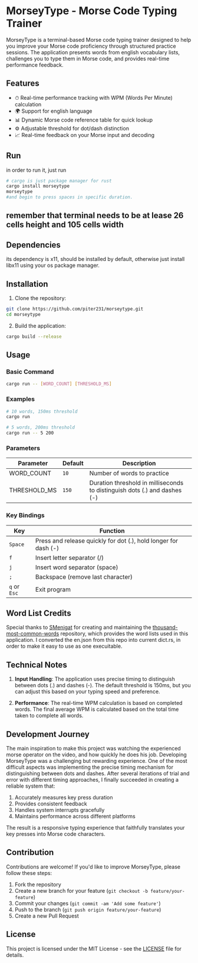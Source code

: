 # MorseyType - Morse Code Typing Trainer

MorseyType is a terminal-based Morse code typing trainer designed to help you improve your Morse code proficiency through structured practice sessions. The application presents words from english vocabulary lists, challenges you to type them in Morse code, and provides real-time performance feedback.

## Features

- ⏱ Real-time performance tracking with WPM (Words Per Minute) calculation
- 🌍 Support for english language
- 📊 Dynamic Morse code reference table for quick lookup
- ⚙️ Adjustable threshold for dot/dash distinction
- 📈 Real-time feedback on your Morse input and decoding

## Run

in order to run it, just run

```bash
# cargo is just package manager for rust
cargo install morseytype
morseytype
#and begin to press spaces in specific duration.
```

## remember that terminal needs to be at lease 26 cells height and 105 cells width

## Dependencies

its dependency is x11, should be installed by default, otherwise just install libx11 using your os package manager.

## Installation

1. Clone the repository:

```bash
git clone https://github.com/piter231/morseytype.git
cd morseytype
```

2. Build the application:

```bash
cargo build --release
```

## Usage

### Basic Command

```bash
cargo run -- [WORD_COUNT] [THRESHOLD_MS]
```

### Examples

```bash
# 10 words, 150ms threshold
cargo run

# 5 words, 200ms threshold
cargo run -- 5 200
```

### Parameters

| Parameter    | Default | Description                                                               |
| ------------ | ------- | ------------------------------------------------------------------------- |
| WORD_COUNT   | `10`    | Number of words to practice                                               |
| THRESHOLD_MS | `150`   | Duration threshold in milliseconds to distinguish dots (.) and dashes (-) |

### Key Bindings

| Key          | Function                                                        |
| ------------ | --------------------------------------------------------------- |
| `Space`      | Press and release quickly for dot (.), hold longer for dash (-) |
| `f`          | Insert letter separator (/)                                     |
| `j`          | Insert word separator (space)                                   |
| `;`          | Backspace (remove last character)                               |
| `q` or `Esc` | Exit program                                                    |

## Word List Credits

Special thanks to [SMenigat](https://github.com/SMenigat) for creating and maintaining the [thousand-most-common-words](https://github.com/SMenigat/thousand-most-common-words) repository, which provides the word lists used in this application. I converted the en.json from this repo into current dict.rs, in order to make it easy to use as one execuitable.

## Technical Notes

1. **Input Handling**: The application uses precise timing to distinguish between dots (.) and dashes (-). The default threshold is 150ms, but you can adjust this based on your typing speed and preference.

2. **Performance**: The real-time WPM calculation is based on completed words. The final average WPM is calculated based on the total time taken to complete all words.

## Development Journey

The main inspiration to make this project was watching the experienced morse operator on the video, and how quickly he does his job.
Developing MorseyType was a challenging but rewarding experience. One of the most difficult aspects was implementing the precise timing mechanism for distinguishing between dots and dashes. After several iterations of trial and error with different timing approaches, I finally succeeded in creating a reliable system that:

1. Accurately measures key press duration
2. Provides consistent feedback
3. Handles system interrupts gracefully
4. Maintains performance across different platforms

The result is a responsive typing experience that faithfully translates your key presses into Morse code characters.

## Contribution

Contributions are welcome! If you'd like to improve MorseyType, please follow these steps:

1. Fork the repository
2. Create a new branch for your feature (`git checkout -b feature/your-feature`)
3. Commit your changes (`git commit -am 'Add some feature'`)
4. Push to the branch (`git push origin feature/your-feature`)
5. Create a new Pull Request

## License

This project is licensed under the MIT License - see the [LICENSE](LICENSE) file for details.
